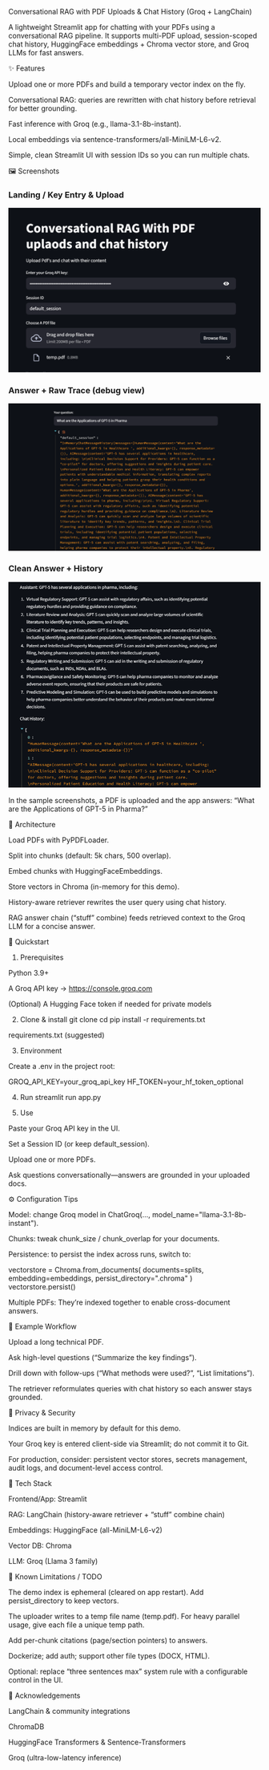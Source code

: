 Conversational RAG with PDF Uploads & Chat History (Groq + LangChain)

A lightweight Streamlit app for chatting with your PDFs using a conversational RAG pipeline.
It supports multi-PDF upload, session-scoped chat history, HuggingFace embeddings + Chroma vector store, and Groq LLMs for fast answers.

✨ Features

Upload one or more PDFs and build a temporary vector index on the fly.

Conversational RAG: queries are rewritten with chat history before retrieval for better grounding.

Fast inference with Groq (e.g., llama-3.1-8b-instant).

Local embeddings via sentence-transformers/all-MiniLM-L6-v2.

Simple, clean Streamlit UI with session IDs so you can run multiple chats.

🖼️ Screenshots

### Landing / Key Entry & Upload
![Landing](assets/landing.png)

### Answer + Raw Trace (debug view)
![Chat JSON](assets/chat-json.png)

### Clean Answer + History
![Chat Clean](assets/chat-clean.png)

In the sample screenshots, a PDF is uploaded and the app answers: “What are the Applications of GPT-5 in Pharma?”

🧱 Architecture

Load PDFs with PyPDFLoader.

Split into chunks (default: 5k chars, 500 overlap).

Embed chunks with HuggingFaceEmbeddings.

Store vectors in Chroma (in-memory for this demo).

History-aware retriever rewrites the user query using chat history.

RAG answer chain (“stuff” combine) feeds retrieved context to the Groq LLM for a concise answer.

🚀 Quickstart
1) Prerequisites

Python 3.9+

A Groq API key → https://console.groq.com

(Optional) A Hugging Face token if needed for private models

2) Clone & install
git clone <your-repo-url>
cd <your-repo>
pip install -r requirements.txt


requirements.txt (suggested)



3) Environment

Create a .env in the project root:

GROQ_API_KEY=your_groq_api_key
HF_TOKEN=your_hf_token_optional

4) Run
streamlit run app.py

5) Use

Paste your Groq API key in the UI.

Set a Session ID (or keep default_session).

Upload one or more PDFs.

Ask questions conversationally—answers are grounded in your uploaded docs.

⚙️ Configuration Tips

Model: change Groq model in ChatGroq(..., model_name="llama-3.1-8b-instant").

Chunks: tweak chunk_size / chunk_overlap for your documents.

Persistence: to persist the index across runs, switch to:

vectorstore = Chroma.from_documents(
    documents=splits,
    embedding=embeddings,
    persist_directory=".chroma"
)
vectorstore.persist()


Multiple PDFs: They’re indexed together to enable cross-document answers.

🧪 Example Workflow

Upload a long technical PDF.

Ask high-level questions (“Summarize the key findings”).

Drill down with follow-ups (“What methods were used?”, “List limitations”).

The retriever reformulates queries with chat history so each answer stays grounded.

🔐 Privacy & Security

Indices are built in memory by default for this demo.

Your Groq key is entered client-side via Streamlit; do not commit it to Git.

For production, consider: persistent vector stores, secrets management, audit logs, and document-level access control.

🧰 Tech Stack

Frontend/App: Streamlit

RAG: LangChain (history-aware retriever + “stuff” combine chain)

Embeddings: HuggingFace (all-MiniLM-L6-v2)

Vector DB: Chroma

LLM: Groq (Llama 3 family)

🐛 Known Limitations / TODO

The demo index is ephemeral (cleared on app restart). Add persist_directory to keep vectors.

The uploader writes to a temp file name (temp.pdf). For heavy parallel usage, give each file a unique temp path.

Add per-chunk citations (page/section pointers) to answers.

Dockerize; add auth; support other file types (DOCX, HTML).

Optional: replace “three sentences max” system rule with a configurable control in the UI.

🤝 Acknowledgements

LangChain & community integrations

ChromaDB

HuggingFace Transformers & Sentence-Transformers

Groq (ultra-low-latency inference)
